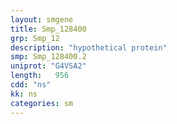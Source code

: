 ```yaml
---
layout: smgene
title: Smp_128400
grp: Smp_12
description: "hypothetical protein"
smp: Smp_128400.2
uniprot: "G4VSA2"
length:   956
cdd: "ns"
kk: ns
categories: sm
---
```

